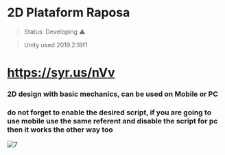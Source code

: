 # 2D Plataform Raposa

>Status: Developing ⚠️

>Unity used 2019.2.18f1

# https://syr.us/nVv

### 2D design with basic mechanics, can be used on Mobile or PC
### do not forget to enable the desired script, if you are going to use mobile use the same referent and disable the script for pc then it works the other way too

![7](https://user-images.githubusercontent.com/79748858/111016180-22a71480-838b-11eb-8aa9-a05e7ca025f7.png)
